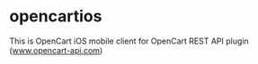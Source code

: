 # opencartios
This is OpenCart iOS mobile client for OpenCart REST API plugin (www.opencart-api.com)
